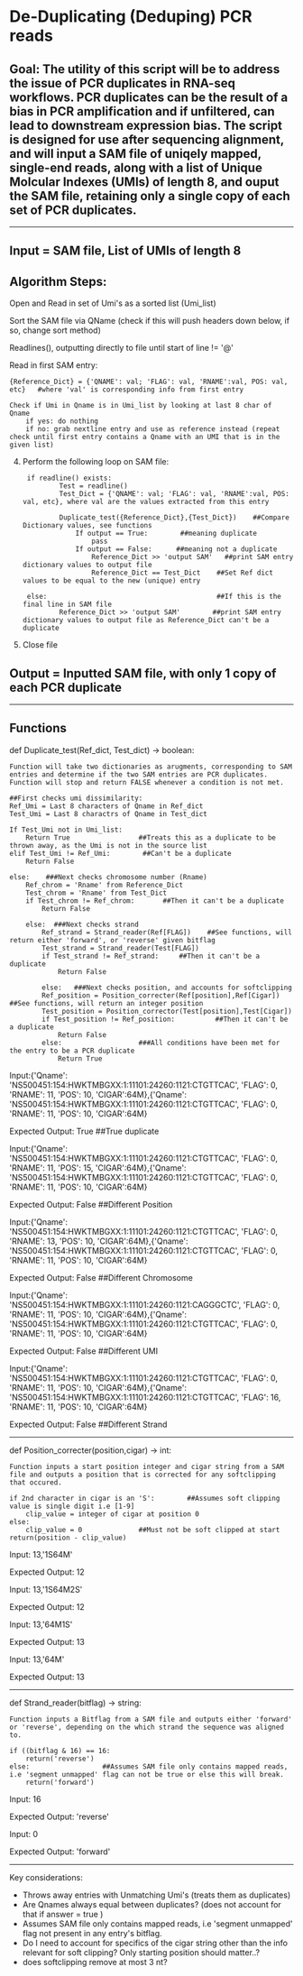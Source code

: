 # De-Duplicating (Deduping) PCR reads

## Goal: The utility of this script will be to address the issue of PCR duplicates in RNA-seq workflows. PCR duplicates can be the result of a bias in PCR amplification and if unfiltered, can lead to downstream expression bias. The script is designed for use after sequencing alignment, and will input a SAM file of uniqely mapped, single-end reads, along with a list of Unique Molcular Indexes (UMIs) of length 8, and ouput the SAM file, retaining only a single copy of each set of PCR duplicates. 
____
## Input = SAM file, List of UMIs of length 8

## Algorithm Steps:

Open and Read in set of Umi's as a sorted list (Umi_list)

Sort the SAM file via QName (check if this will push headers down below, if so, change sort method)

Readlines(), outputting directly to file until start of line != '@'

Read in first SAM entry:
	
	{Reference_Dict} = {'QNAME': val; 'FLAG': val, 'RNAME':val, POS: val, etc}   #where 'val' is corresponding info from first entry

	Check if Umi in Qname is in Umi_list by looking at last 8 char of Qname     
		if yes: do nothing
		if no: grab nextline entry and use as reference instead (repeat check until first entry contains a Qname with an UMI that is in the given list)


4) Perform the following loop on SAM file:
	
		if readline() exists:             
				Test = readline()           
				Test_Dict = {'QNAME': val; 'FLAG': val, 'RNAME':val, POS: val, etc}, where val are the values extracted from this entry 
				
				Duplicate_test({Reference_Dict},{Test_Dict})    ##Compare Dictionary values, see functions
					If output == True:        ##meaning duplicate
						pass
					If output == False:      ##meaning not a duplicate
						Reference_Dict >> 'output SAM'   ##print SAM entry dictionary values to output file
						Reference_Dict == Test_Dict    ##Set Ref dict values to be equal to the new (unique) entry 
		
		else:                                          ##If this is the final line in SAM file
				Reference_Dict >> 'output SAM'        ##print SAM entry dictionary values to output file as Reference_Dict can't be a duplicate

5) Close file

## Output = Inputted SAM file, with only 1 copy of each PCR duplicate

***
## Functions

def Duplicate_test(Ref_dict, Test_dict) -> boolean:

```Function will take two dictionaries as arugments, corresponding to SAM entries and determine if the two SAM entries are PCR duplicates. Function will stop and return FALSE whenever a condition is not met.```
	
	##First checks umi dissimilarity: 
	Ref_Umi = Last 8 characters of Qname in Ref_dict
	Test_Umi = Last 8 charactrs of Qname in Test_dict

	If Test_Umi not in Umi_list:
		Return True                 ##Treats this as a duplicate to be thrown away, as the Umi is not in the source list              
	elif Test_Umi != Ref_Umi:        ##Can't be a duplicate
		Return False
	
	else:    ###Next checks chromosome number (Rname)
		Ref_chrom = 'Rname' from Reference_Dict
		Test_chrom = 'Rname' from Test_Dict
		if Test_chrom != Ref_chrom:       ##Then it can't be a duplicate
			Return False
		
		else:  ###Next checks strand
			Ref_strand = Strand_reader(Ref[FLAG])    ##See functions, will return either 'forward', or 'reverse' given bitflag 
			Test_strand = Strand_reader(Test[FLAG])  
			if Test_strand != Ref_strand:     ##Then it can't be a duplicate
				Return False
		
			else:   ###Next checks position, and accounts for softclipping 
			Ref_position = Position_correcter(Ref[position],Ref[Cigar])    ##See functions, will return an integer position 
			Test_position = Position_corrector(Test[position],Test[Cigar])
			if Test_position != Ref_position:          ##Then it can't be a duplicate
				Return False
			else:                   ###All conditions have been met for the entry to be a PCR duplicate
				Return True


Input:{'Qname': 'NS500451:154:HWKTMBGXX:1:11101:24260:1121:CTGTTCAC', 'FLAG': 0, 'RNAME': 11, 'POS': 10, 'CIGAR':64M},{'Qname': 'NS500451:154:HWKTMBGXX:1:11101:24260:1121:CTGTTCAC', 'FLAG': 0, 'RNAME': 11, 'POS': 10, 'CIGAR':64M}

Expected Output: True    ##True duplicate     

Input:{'Qname': 'NS500451:154:HWKTMBGXX:1:11101:24260:1121:CTGTTCAC', 'FLAG': 0, 'RNAME': 11, 'POS': 15, 'CIGAR':64M},{'Qname': 'NS500451:154:HWKTMBGXX:1:11101:24260:1121:CTGTTCAC', 'FLAG': 0, 'RNAME': 11, 'POS': 10, 'CIGAR':64M}

Expected Output: False    ##Different Position

Input:{'Qname': 'NS500451:154:HWKTMBGXX:1:11101:24260:1121:CTGTTCAC', 'FLAG': 0, 'RNAME': 13, 'POS': 10, 'CIGAR':64M},{'Qname': 'NS500451:154:HWKTMBGXX:1:11101:24260:1121:CTGTTCAC', 'FLAG': 0, 'RNAME': 11, 'POS': 10, 'CIGAR':64M}

Expected Output: False    ##Different Chromosome

Input:{'Qname': 'NS500451:154:HWKTMBGXX:1:11101:24260:1121:CAGGGCTC', 'FLAG': 0, 'RNAME': 11, 'POS': 10, 'CIGAR':64M},{'Qname': 'NS500451:154:HWKTMBGXX:1:11101:24260:1121:CTGTTCAC', 'FLAG': 0, 'RNAME': 11, 'POS': 10, 'CIGAR':64M}

Expected Output: False  ##Different UMI

Input:{'Qname': 'NS500451:154:HWKTMBGXX:1:11101:24260:1121:CTGTTCAC', 'FLAG': 0, 'RNAME': 11, 'POS': 10, 'CIGAR':64M},{'Qname': 'NS500451:154:HWKTMBGXX:1:11101:24260:1121:CTGTTCAC', 'FLAG': 16, 'RNAME': 11, 'POS': 10, 'CIGAR':64M}

Expected Output: False  ##Different Strand

***
def Position_correcter(position,cigar) -> int:

```Function inputs a start position integer and cigar string from a SAM file and outputs a position that is corrected for any softclipping that occured.```

	if 2nd character in cigar is an 'S':        ##Assumes soft clipping value is single digit i.e [1-9]
		clip_value = integer of cigar at position 0  
	else:
		clip_value = 0              ##Must not be soft clipped at start
	return(position - clip_value)  

Input: 13,'1S64M'

Expected Output: 12

Input: 13,'1S64M2S'

Expected Output: 12

Input: 13,'64M1S'

Expected Output: 13

Input: 13,'64M'

Expected Output: 13
***
def Strand_reader(bitflag) -> string:

```Function inputs a Bitflag from a SAM file and outputs either 'forward' or 'reverse', depending on the which strand the sequence was aligned to.```

	if ((bitflag & 16) == 16:  
		return('reverse')
	else:                  ##Assumes SAM file only contains mapped reads, i.e 'segment unmapped' flag can not be true or else this will break. 
		return('forward')

Input: 16

Expected Output: 'reverse' 

Input: 0

Expected Output: 'forward' 

***
Key considerations:
- Throws away entries with Unmatching Umi's (treats them as duplicates) 
- Are Qnames always equal between duplicates? (does not account for that if answer = true )
- Assumes SAM file only contains mapped reads, i.e 'segment unmapped' flag not present in any entry's bitflag. 
- Do I need to account for specifics of the cigar string other than the info relevant for soft clipping? Only starting position should matter..?
- does softclipping remove at most 3 nt?